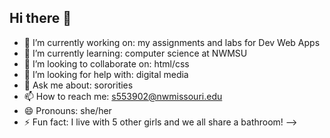 ## Hi there 👋

- 🔭 I’m currently working on: my assignments and labs for Dev Web Apps
- 🌱 I’m currently learning: computer science at NWMSU
- 👯 I’m looking to collaborate on: html/css
- 🤔 I’m looking for help with: digital media
- 💬 Ask me about: sororities
- 📫 How to reach me: s553902@nwmissouri.edu
- 😄 Pronouns: she/her
- ⚡ Fun fact: I live with 5 other girls and we all share a bathroom!
-->
